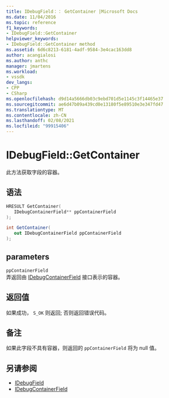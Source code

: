 ```yaml
---
title: IDebugField：： GetContainer |Microsoft Docs
ms.date: 11/04/2016
ms.topic: reference
f1_keywords:
- IDebugField::GetContainer
helpviewer_keywords:
- IDebugField::GetContainer method
ms.assetid: 6d6c8213-6181-4adf-9584-3e4cac163dd8
author: acangialosi
ms.author: anthc
manager: jmartens
ms.workload:
- vssdk
dev_langs:
- CPP
- CSharp
ms.openlocfilehash: d9d14a5666db03c9ebd701d5e1145c3f14465e37
ms.sourcegitcommit: ae6d47b09a439cd0e13180f5e89510e3e347fd47
ms.translationtype: MT
ms.contentlocale: zh-CN
ms.lasthandoff: 02/08/2021
ms.locfileid: "99915406"
---
```

# <a name="idebugfieldgetcontainer"></a>IDebugField::GetContainer
此方法获取字段的容器。

## <a name="syntax"></a>语法

```cpp
HRESULT GetContainer( 
   IDebugContainerField** ppContainerField
);
```

```csharp
int GetContainer(
   out IDebugContainerField ppContainerField
);
```

## <a name="parameters"></a>parameters
`ppContainerField`\
弄返回由 [IDebugContainerField](../../../extensibility/debugger/reference/idebugcontainerfield.md) 接口表示的容器。

## <a name="return-value"></a>返回值
 如果成功， `S_OK` 则返回; 否则返回错误代码。

## <a name="remarks"></a>备注
 如果此字段不具有容器，则返回的 `ppContainerField` 将为 null 值。

## <a name="see-also"></a>另请参阅
- [IDebugField](../../../extensibility/debugger/reference/idebugfield.md)
- [IDebugContainerField](../../../extensibility/debugger/reference/idebugcontainerfield.md)
